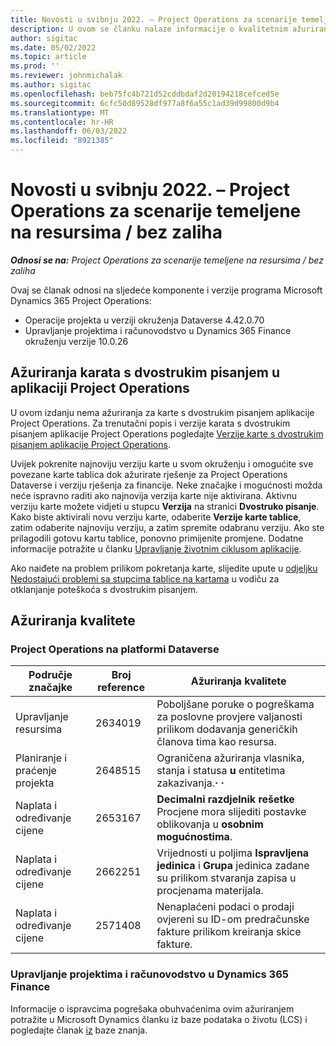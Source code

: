 ```yaml
---
title: Novosti u svibnju 2022. – Project Operations za scenarije temeljene na resursima / bez zaliha
description: U ovom se članku nalaze informacije o kvalitetnim ažuriranjima koja su dostupna u izdanju microsofta Dynamics 365 Project Operations u svibnju 2022. za scenarije koji se temelje na resursima/nenaseljenim resursima.
author: sigitac
ms.date: 05/02/2022
ms.topic: article
ms.prod: ''
ms.reviewer: johnmichalak
ms.author: sigitac
ms.openlocfilehash: beb75fc4b721d52cddbdaf2d20194218cefced5e
ms.sourcegitcommit: 6cfc50d89528df977a8f6a55c1ad39d99800d9b4
ms.translationtype: MT
ms.contentlocale: hr-HR
ms.lasthandoff: 06/03/2022
ms.locfileid: "8921385"
---
```

# <a name="whats-new-may-2022---project-operations-for-resourcenon-stocked-based-scenarios"></a>Novosti u svibnju 2022. – Project Operations za scenarije temeljene na resursima / bez zaliha

_**Odnosi se na:** Project Operations za scenarije temeljene na resursima / bez zaliha_

Ovaj se članak odnosi na sljedeće komponente i verzije programa Microsoft Dynamics 365 Project Operations:

- Operacije projekta u verziji okruženja Dataverse 4.42.0.70
- Upravljanje projektima i računovodstvo u Dynamics 365 Finance okruženju verzije 10.0.26

## <a name="project-operations-dual-write-maps-updates"></a>Ažuriranja karata s dvostrukim pisanjem u aplikaciji Project Operations

U ovom izdanju nema ažuriranja za karte s dvostrukim pisanjem aplikacije Project Operations. Za trenutačni popis i verzije karata s dvostrukim pisanjem aplikacije Project Operations pogledajte [Verzije karte s dvostrukim pisanjem aplikacije Project Operations](../environment/resource-dual-write-maps.md).

Uvijek pokrenite najnoviju verziju karte u svom okruženju i omogućite sve povezane karte tablica dok ažurirate rješenje za Project Operations Dataverse i verziju rješenja za financije. Neke značajke i mogućnosti možda neće ispravno raditi ako najnovija verzija karte nije aktivirana. Aktivnu verziju karte možete vidjeti u stupcu **Verzija** na stranici **Dvostruko pisanje**. Kako biste aktivirali novu verziju karte, odaberite **Verzije karte tablice**, zatim odaberite najnoviju verziju, a zatim spremite odabranu verziju. Ako ste prilagodili gotovu kartu tablice, ponovno primijenite promjene. Dodatne informacije potražite u članku [Upravljanje životnim ciklusom aplikacije](/dynamics365/fin-ops-core/dev-itpro/data-entities/dual-write/app-lifecycle-management).

Ako naiđete na problem prilikom pokretanja karte, slijedite upute u [odjeljku Nedostajući problemi sa stupcima tablice na kartama](/dynamics365/fin-ops-core/dev-itpro/data-entities/dual-write/dual-write-troubleshooting-finops-upgrades#missing-table-columns-issue-on-maps) u vodiču za otklanjanje poteškoća s dvostrukim pisanjem.

## <a name="quality-updates"></a>Ažuriranja kvalitete
### <a name="project-operations-on-dataverse"></a>Project Operations na platformi Dataverse

| Područje značajke | Broj reference | Ažuriranja kvalitete |
| --- | --- | --- |
| Upravljanje resursima | 2634019 | Poboljšane poruke o pogreškama za poslovne provjere valjanosti prilikom dodavanja generičkih članova tima kao resursa. |
| Planiranje i praćenje projekta | 2648515 | Ograničena ažuriranja vlasnika, stanja i statusa **u** entitetima zakazivanja.**·** **·** |
| Naplata i određivanje cijene | 2653167 | **Decimalni razdjelnik rešetke** Procjene mora slijediti postavke oblikovanja u **osobnim mogućnostima**. |
| Naplata i određivanje cijene| 2662251 | Vrijednosti u poljima **Ispravljena jedinica** i **Grupa** jedinica zadane su prilikom stvaranja zapisa u procjenama materijala. |
| Naplata i određivanje cijene| 2571408 | Nenaplaćeni podaci o prodaji ovjereni su ID-om predračunske fakture prilikom kreiranja skice fakture. |

### <a name="project-management-and-accounting-in-dynamics-365-finance"></a>Upravljanje projektima i računovodstvo u Dynamics 365 Finance

Informacije o ispravcima pogrešaka obuhvaćenima ovim ažuriranjem potražite u Microsoft Dynamics članku iz baze podataka o životu (LCS) i pogledajte članak [iz](https://fix.lcs.dynamics.com/Issue/Details?bugId=662864) baze znanja.
